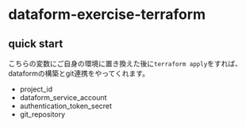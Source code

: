 # dataform-exercise-terraform
## quick start
こちらの変数にご自身の環境に置き換えた後に`terraform apply`をすれば、dataformの構築とgit連携をやってくれます。
- project_id
- dataform_service_account
- authentication_token_secret
- git_repository

